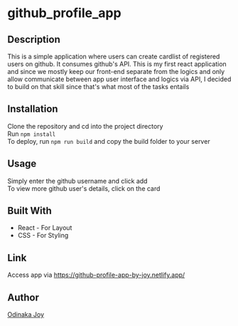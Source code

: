 # github_profile_app

## Description
This is a simple application where users can create cardlist of registered users on github. It consumes github's API. This is my first react application and since we mostly keep our front-end separate from the logics and only allow communicate between app user interface and logics via API, I decided to build on that skill since that's what most of the tasks entails
## Installation
Clone the repository and cd into the project directory  
Run `npm install`     
To deploy, run `npm run build` and copy the build folder to your server      

## Usage
Simply enter the github username and click add   
To view more github user's details, click on the card

## Built With
* React - For Layout 
* CSS - For Styling    

## Link
Access app via https://github-profile-app-by-joy.netlify.app/

## Author
[Odinaka Joy](http://dinakajoy.com)
